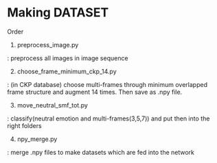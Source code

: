 # Making DATASET

Order

1. preprocess_image.py

  : preprocess all images in image sequence
 

2. choose_frame_minimum_ckp_14.py

  : (in CKP database) choose multi-frames through minimum overlapped frame structure and augment 14 times. Then save as .npy file.


3. move_neutral_smf_tot.py

  : classify(neutral emotion and multi-frames(3,5,7)) and put then into the right folders


4. npy_merge.py

  : merge .npy files to make datasets which are fed into the network

